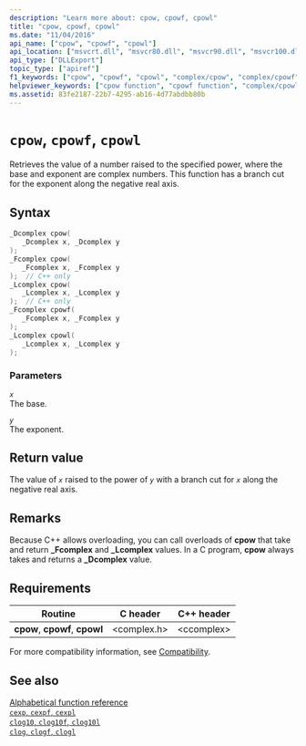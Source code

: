 ```yaml
---
description: "Learn more about: cpow, cpowf, cpowl"
title: "cpow, cpowf, cpowl"
ms.date: "11/04/2016"
api_name: ["cpow", "cpowf", "cpowl"]
api_location: ["msvcrt.dll", "msvcr80.dll", "msvcr90.dll", "msvcr100.dll", "msvcr100_clr0400.dll", "msvcr110.dll", "msvcr110_clr0400.dll", "msvcr120.dll", "msvcr120_clr0400.dll", "ucrtbase.dll", "api-ms-win-crt-math-l1-1-0.dll"]
api_type: ["DLLExport"]
topic_type: ["apiref"]
f1_keywords: ["cpow", "cpowf", "cpowl", "complex/cpow", "complex/cpowf", "complex/copwl"]
helpviewer_keywords: ["cpow function", "cpowf function", "complex/cpowl function"]
ms.assetid: 83fe2187-22b7-4295-ab16-4d77abdbb80b
---
```

# `cpow`, `cpowf`, `cpowl`

Retrieves the value of a number raised to the specified power, where the base and exponent are complex numbers. This function has a branch cut for the exponent along the negative real axis.

## Syntax

```C
_Dcomplex cpow(
   _Dcomplex x, _Dcomplex y
);
_Fcomplex cpow(
   _Fcomplex x, _Fcomplex y
);  // C++ only
_Lcomplex cpow(
   _Lcomplex x, _Lcomplex y
);  // C++ only
_Fcomplex cpowf(
   _Fcomplex x, _Fcomplex y
);
_Lcomplex cpowl(
   _Lcomplex x, _Lcomplex y
);
```

### Parameters

*`x`*\
The base.

*`y`*\
The exponent.

## Return value

The value of *`x`* raised to the power of *`y`* with a branch cut for *`x`* along the negative real axis.

## Remarks

Because C++ allows overloading, you can call overloads of **cpow** that take and return **_Fcomplex** and **_Lcomplex** values. In a C program, **cpow** always takes and returns a **_Dcomplex** value.

## Requirements

|Routine|C header|C++ header|
|-------------|--------------|------------------|
|**cpow**,               **cpowf**, **cpowl**|\<complex.h>|\<ccomplex>|

For more compatibility information, see [Compatibility](../compatibility.md).

## See also

[Alphabetical function reference](crt-alphabetical-function-reference.md)\
[`cexp`, `cexpf`, `cexpl`](cexp-cexpf-cexpl.md)\
[`clog10`, `clog10f`, `clog10l`](clog10-clog10f-clog10l.md)\
[`clog`, `clogf`, `clogl`](clog-clogf-clogl.md)
